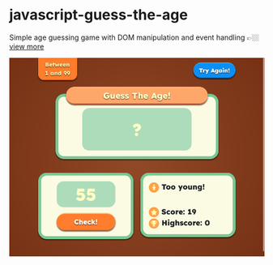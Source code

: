 # javascript-guess-the-age

Simple age guessing game with DOM manipulation and event handling 
👉🏼 [view more](https://alin-trinca.github.io/javascript-guess-the-age/dist/index.html)

![Guess the Age Screenshot](javascript-guess-the-age.png)
